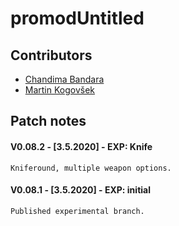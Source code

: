 # promodUntitled

## Contributors
- [Chandima Bandara](https://github.com/dev-pos/)
- [Martin Kogovšek](https://github.com/MartinKogovsek/)

## Patch notes
#### V0.08.2 - [3.5.2020] - EXP: Knife
```
Kniferound, multiple weapon options.

```
#### V0.08.1 - [3.5.2020] - EXP: initial
```
Published experimental branch.

```
